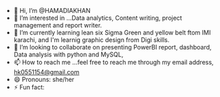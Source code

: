 - 👋 Hi, I’m @HAMADIAKHAN
- 👀 I’m interested in ...Data analytics, Content writing, project management and report writer.
- 🌱 I’m currently learning lean six Sigma Green and yellow belt ftom IMI karachi, and I'm learnig graphic design from Digi skills.
- 💞️ I’m looking to collaborate on presenting PowerBI report, dashboard, Data analysis with python and MySQL,
- 📫 How to reach me ...feel free to reach me through my email address, hk0551154@gmail.com
- 😄 Pronouns: she/her
- ⚡ Fun fact: 

<!---
HAMADIAKHAN/HAMADIAKHAN is a ✨ special ✨ repository because its `README.md` (this file) appears on your GitHub profile.
You can click the Preview link to take a look at your changes.
--->
